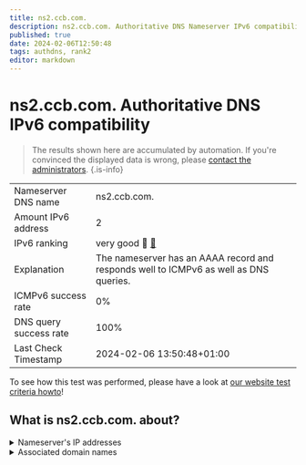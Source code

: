 ```yaml
---
title: ns2.ccb.com.
description: ns2.ccb.com. Authoritative DNS Nameserver IPv6 compatibility
published: true
date: 2024-02-06T12:50:48
tags: authdns, rank2
editor: markdown
---
```


# ns2.ccb.com. Authoritative DNS IPv6 compatibility

> The results shown here are accumulated by automation. If you're convinced the displayed data is wrong, please [contact the administrators](/howto/chat). 
{.is-info}




|   |   |
| - | - |
| Nameserver DNS name | ns2.ccb.com.
| Amount IPv6 address | 2
| IPv6 ranking | very good :2nd_place_medal: [🔗](/howto/ranking) |
| Explanation | The nameserver has an AAAA record and responds well to ICMPv6 as well as DNS queries. |
| ICMPv6 success rate | 0%|
| DNS query success rate | 100% |
| Last Check Timestamp | 2024-02-06 13:50:48+01:00 |

To see how this test was performed, please have a look at [our website test criteria howto](/howto/testcriteria/authdns)!


## What is ns2.ccb.com. about?




<details>
<summary>Nameserver's IP addresses</summary>

240e:668:2a03::1

2409:874c:d10:b0::1

</details>



<details>
<summary>Associated domain names</summary>

www.ccb.com

</details>
